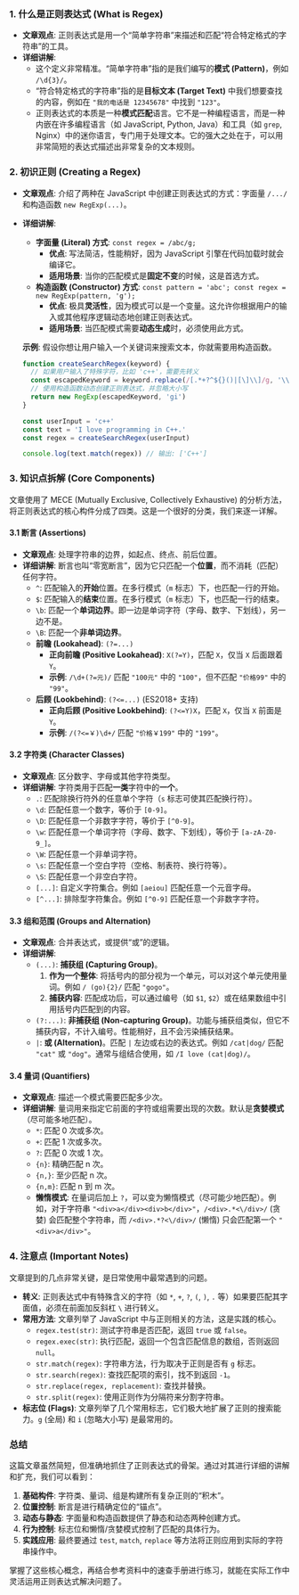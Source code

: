 ### 1. 什么是正则表达式 (What is Regex)

- **文章观点**: 正则表达式是用一个“简单字符串”来描述和匹配“符合特定格式的字符串”的工具。
- **详细讲解**:
  - 这个定义非常精准。“简单字符串”指的是我们编写的**模式 (Pattern)**，例如 `/\d{3}/`。
  - “符合特定格式的字符串”指的是**目标文本 (Target Text)** 中我们想要查找的内容，例如在 `"我的电话是 12345678"` 中找到 `"123"`。
  - 正则表达式的本质是一种**模式匹配**语言。它不是一种编程语言，而是一种内嵌在许多编程语言（如 JavaScript, Python, Java）和工具（如 `grep`, Nginx）中的迷你语言，专门用于处理文本。它的强大之处在于，可以用非常简短的表达式描述出非常复杂的文本规则。

### 2. 初识正则 (Creating a Regex)

- **文章观点**: 介绍了两种在 JavaScript 中创建正则表达式的方式：字面量 `/.../` 和构造函数 `new RegExp(...)`。
- **详细讲解**:

  - **字面量 (Literal) 方式**: `const regex = /abc/g;`
    - **优点**: 写法简洁，性能稍好，因为 JavaScript 引擎在代码加载时就会编译它。
    - **适用场景**: 当你的匹配模式是**固定不变**的时候，这是首选方式。
  - **构造函数 (Constructor) 方式**: `const pattern = 'abc'; const regex = new RegExp(pattern, 'g');`
    - **优点**: 极具**灵活性**，因为模式可以是一个变量。这允许你根据用户的输入或其他程序逻辑动态地创建正则表达式。
    - **适用场景**: 当匹配模式需要**动态生成**时，必须使用此方式。

  **示例**: 假设你想让用户输入一个关键词来搜索文本，你就需要用构造函数。

  ```javascript
  function createSearchRegex(keyword) {
    // 如果用户输入了特殊字符，比如 'c++'，需要先转义
    const escapedKeyword = keyword.replace(/[.*+?^${}()|[\]\\]/g, '\\$&')
    // 使用构造函数动态创建正则表达式，并忽略大小写
    return new RegExp(escapedKeyword, 'gi')
  }

  const userInput = 'c++'
  const text = 'I love programming in C++.'
  const regex = createSearchRegex(userInput)

  console.log(text.match(regex)) // 输出: ['C++']
  ```

### 3. 知识点拆解 (Core Components)

文章使用了 MECE (Mutually Exclusive, Collectively Exhaustive) 的分析方法，将正则表达式的核心构件分成了四类。这是一个很好的分类，我们来逐一详解。

#### 3.1 断言 (Assertions)

- **文章观点**: 处理字符串的边界，如起点、终点、前后位置。
- **详细讲解**: 断言也叫“零宽断言”，因为它只匹配一个**位置**，而不消耗（匹配）任何字符。
  - `^`: 匹配输入的**开始**位置。在多行模式（`m` 标志）下，也匹配一行的开始。
  - `$`: 匹配输入的**结束**位置。在多行模式（`m` 标志）下，也匹配一行的结束。
  - `\b`: 匹配一个**单词边界**。即一边是单词字符（字母、数字、下划线），另一边不是。
  - `\B`: 匹配一个**非单词边界**。
  - **前瞻 (Lookahead)**: `(?=...)`
    - **正向前瞻 (Positive Lookahead)**: `X(?=Y)`，匹配 `X`，仅当 `X` 后面跟着 `Y`。
    - **示例**: `/\d+(?=元)/` 匹配 `"100元"` 中的 `"100"`，但不匹配 `"价格99"` 中的 `"99"`。
  - **后顾 (Lookbehind)**: `(?<=...)` (ES2018+ 支持)
    - **正向后顾 (Positive Lookbehind)**: `(?<=Y)X`，匹配 `X`，仅当 `X` 前面是 `Y`。
    - **示例**: `/(?<=￥)\d+/` 匹配 `"价格￥199"` 中的 `"199"`。

#### 3.2 字符类 (Character Classes)

- **文章观点**: 区分数字、字母或其他字符类型。
- **详细讲解**: 字符类用于匹配**一类**字符中的**一个**。
  - `.`: 匹配除换行符外的任意单个字符（`s` 标志可使其匹配换行符）。
  - `\d`: 匹配任意一个数字，等价于 `[0-9]`。
  - `\D`: 匹配任意一个非数字字符，等价于 `[^0-9]`。
  - `\w`: 匹配任意一个单词字符（字母、数字、下划线），等价于 `[a-zA-Z0-9_]`。
  - `\W`: 匹配任意一个非单词字符。
  - `\s`: 匹配任意一个空白字符（空格、制表符、换行符等）。
  - `\S`: 匹配任意一个非空白字符。
  - `[...]`: 自定义字符集合。例如 `[aeiou]` 匹配任意一个元音字母。
  - `[^...]`: 排除型字符集合。例如 `[^0-9]` 匹配任意一个非数字字符。

#### 3.3 组和范围 (Groups and Alternation)

- **文章观点**: 合并表达式，或提供“或”的逻辑。
- **详细讲解**:
  - `(...)`: **捕获组 (Capturing Group)**。
    1.  **作为一个整体**: 将括号内的部分视为一个单元，可以对这个单元使用量词。例如 `/ (go){2}/` 匹配 `"gogo"`。
    2.  **捕获内容**: 匹配成功后，可以通过编号（如 `$1`, `$2`）或在结果数组中引用括号内匹配到的内容。
  - `(?:...)`: **非捕获组 (Non-capturing Group)**。功能与捕获组类似，但它不捕获内容，不计入编号。性能稍好，且不会污染捕获结果。
  - `|`: **或 (Alternation)**。匹配 `|` 左边或右边的表达式。例如 `/cat|dog/` 匹配 `"cat"` 或 `"dog"`。通常与组结合使用，如 `/I love (cat|dog)/`。

#### 3.4 量词 (Quantifiers)

- **文章观点**: 描述一个模式需要匹配多少次。
- **详细讲解**: 量词用来指定它前面的字符或组需要出现的次数。默认是**贪婪模式**（尽可能多地匹配）。
  - `*`: 匹配 0 次或多次。
  - `+`: 匹配 1 次或多次。
  - `?`: 匹配 0 次或 1 次。
  - `{n}`: 精确匹配 n 次。
  - `{n,}`: 至少匹配 n 次。
  - `{n,m}`: 匹配 n 到 m 次。
  - **懒惰模式**: 在量词后加上 `?`，可以变为懒惰模式（尽可能少地匹配）。例如，对于字符串 `"<div>a</div><div>b</div>"`，`/<div>.*<\/div>/` (贪婪) 会匹配整个字符串，而 `/<div>.*?<\/div>/` (懒惰) 只会匹配第一个 `"<div>a</div>"`。

### 4. 注意点 (Important Notes)

文章提到的几点非常关键，是日常使用中最常遇到的问题。

- **转义**: 正则表达式中有特殊含义的字符（如 `*`, `+`, `?`, `(`, `)`, `.` 等）如果要匹配其字面值，必须在前面加反斜杠 `\` 进行转义。
- **常用方法**: 文章列举了 JavaScript 中与正则相关的方法，这是实践的核心。
  - `regex.test(str)`: 测试字符串是否匹配，返回 `true` 或 `false`。
  - `regex.exec(str)`: 执行匹配，返回一个包含匹配信息的数组，否则返回 `null`。
  - `str.match(regex)`: 字符串方法，行为取决于正则是否有 `g` 标志。
  - `str.search(regex)`: 查找匹配项的索引，找不到返回 `-1`。
  - `str.replace(regex, replacement)`: 查找并替换。
  - `str.split(regex)`: 使用正则作为分隔符来分割字符串。
- **标志位 (Flags)**: 文章列举了几个常用标志，它们极大地扩展了正则的搜索能力。`g` (全局) 和 `i` (忽略大小写) 是最常用的。

### 总结

这篇文章虽然简短，但准确地抓住了正则表达式的骨架。通过对其进行详细的讲解和扩充，我们可以看到：

1.  **基础构件**: 字符类、量词、组是构建所有复杂正则的“积木”。
2.  **位置控制**: 断言是进行精确定位的“锚点”。
3.  **动态与静态**: 字面量和构造函数提供了静态和动态两种创建方式。
4.  **行为控制**: 标志位和懒惰/贪婪模式控制了匹配的具体行为。
5.  **实践应用**: 最终要通过 `test`, `match`, `replace` 等方法将正则应用到实际的字符串操作中。

掌握了这些核心概念，再结合参考资料中的速查手册进行练习，就能在实际工作中灵活运用正则表达式解决问题了。
